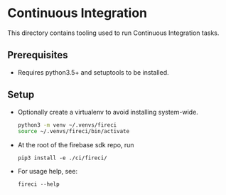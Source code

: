 # Continuous Integration

This directory contains tooling used to run Continuous Integration tasks.

## Prerequisites

- Requires python3.5+ and setuptools to be installed.

## Setup

- Optionally create a virtualenv to avoid installing system-wide.
  ```bash
  python3 -m venv ~/.venvs/fireci
  source ~/.venvs/fireci/bin/activate
  ```
- At the root of the firebase sdk repo, run

  ```
  pip3 install -e ./ci/fireci/
  ```

- For usage help, see:
  ```
  fireci --help
  ```
